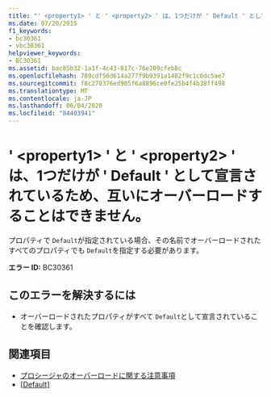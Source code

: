 ```yaml
---
title: "' <property1> ' と ' <property2> ' は、1つだけが ' Default ' として宣言されているため、互いにオーバーロードすることはできません。"
ms.date: 07/20/2015
f1_keywords:
- bc30361
- vbc30361
helpviewer_keywords:
- BC30361
ms.assetid: bac85b32-1a1f-4c43-817c-76e209cfeb8c
ms.openlocfilehash: 789cdf56d614a277f9b9391a1482f9c1c6dc5ae7
ms.sourcegitcommit: f8c270376ed905f6a8896ce0fe25b4f4b38ff498
ms.translationtype: MT
ms.contentlocale: ja-JP
ms.lasthandoff: 06/04/2020
ms.locfileid: "84403941"
---
```

# <a name="property1-and-property2-cannot-overload-each-other-because-only-one-is-declared-default"></a>' \<property1> ' と ' \<property2> ' は、1つだけが ' Default ' として宣言されているため、互いにオーバーロードすることはできません。
プロパティで `Default`が指定されている場合、その名前でオーバーロードされたすべてのプロパティでも `Default`を指定する必要があります。  
  
 **エラー ID:** BC30361  
  
## <a name="to-correct-this-error"></a>このエラーを解決するには  
  
- オーバーロードされたプロパティがすべて `Default`として宣言されていることを確認します。  
  
## <a name="see-also"></a>関連項目

- [プロシージャのオーバーロードに関する注意事項](../programming-guide/language-features/procedures/considerations-in-overloading-procedures.md)
- [[Default]](../language-reference/modifiers/default.md)
